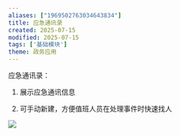 ```yaml
---
aliases: ["1969502763034643834"]
title: 应急通讯录
created: 2025-07-15
modified: 2025-07-15
tags: ['基础模块']
theme: 政务应用
---
```


应急通讯录：

1.  展示应急通讯信息

2.  可手动新建，方便值班人员在处理事件时快速找人

![](326d455f041ac5944d412e3d86eb5bad.jpg)